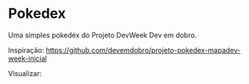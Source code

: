 # Pokedex

Uma simples pokedéx do Projeto DevWeek Dev em dobro.

Inspiração: https://github.com/devemdobro/projeto-pokedex-mapadev-week-inicial



Visualizar: 
